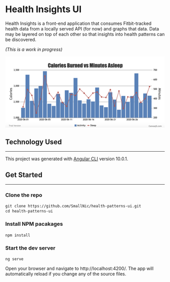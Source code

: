 # Health Insights UI

Health Insights is a front-end application that consumes Fitbit-tracked health data from a locally served API (for now) and graphs that data. Data may be layered on top of each other so that insights into health patterns can be discovered.

*(This is a work in progress)*

![Health Insights](./src/assets/images/health-insights-sample-image.png)

## Technology Used

---

This project was generated with [Angular CLI](https://github.com/angular/angular-cli) version 10.0.1.

## Get Started
---

###  Clone the repo

```
git clone https://github.com/SmallNic/health-patterns-ui.git
cd health-patterns-ui
```

### Install NPM pacakages

```
npm install
```

### Start the dev server

```
ng serve
```

Open your browser and navigate to http://localhost:4200/. The app  will automatically reload if you change any of the source files.

